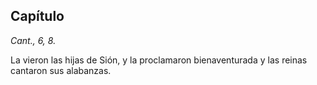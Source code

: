 ## Capítulo

*Cant., 6, 8.*

La vieron las hijas de Sión, y la proclamaron bienaventurada y las reinas cantaron sus alabanzas.